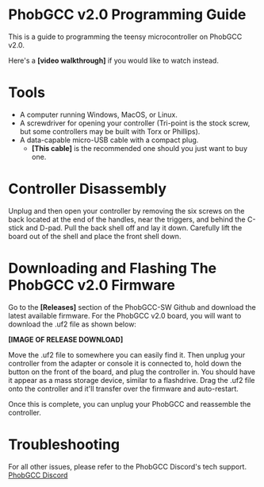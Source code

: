 # PhobGCC v2.0 Programming Guide

This is a guide to programming the teensy microcontroller on PhobGCC v2.0.

Here's a **[video walkthrough]** if you would like to watch instead.

# Tools

* A computer running Windows, MacOS, or Linux.
* A screwdriver for opening your controller (Tri-point is the stock screw, but some controllers may be built with Torx or Phillips).
* A data-capable micro-USB cable with a compact plug.
  * **[This cable]** is the recommended one should you just want to buy one.

# Controller Disassembly

Unplug and then open your controller by removing the six screws on the back located at the end of the handles, near the triggers, and behind the C-stick and D-pad.
Pull the back shell off and lay it down.
Carefully lift the board out of the shell and place the front shell down.

# Downloading and Flashing The PhobGCC v2.0 Firmware

Go to the **[Releases]** section of the PhobGCC-SW Github and download the latest available firmware. For the PhobGCC v2.0 board, you will want to download the .uf2 file as shown below:

**[IMAGE OF RELEASE DOWNLOAD]**

Move the .uf2 file to somewhere you can easily find it. Then unplug your controller from the adapter or console it is connected to, hold down the button on the front of the board, and plug the controller in. You should have it appear as a mass storage device, similar to a flashdrive. Drag the .uf2 file onto the controller and it'll transfer over the firmware and auto-restart.

Once this is complete, you can unplug your PhobGCC and reassemble the controller.

# Troubleshooting

For all other issues, please refer to the PhobGCC Discord's tech support.
[PhobGCC Discord](https://discord.gg/yrpUu7mgzm)
